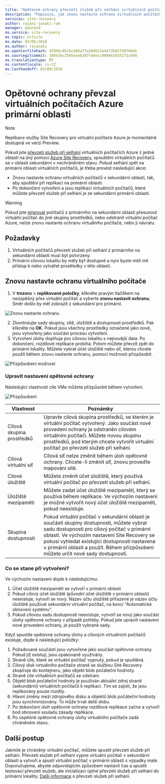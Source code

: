```yaml
---
title: "Opětovné ochrany převzetí služeb při selhání virtuálních počítačích Azure zpět na primární oblast Azure s Azure Site Recovery | Microsoft Docs"
description: "Popisuje, jak znovu nastavte ochranu virtuálních počítačů Azure v sekundární oblasti, po převzetí služeb při selhání z primární oblasti, pomocí Azure Site Recovery."
services: site-recovery
author: rajani-janaki-ram
manager: gauravd
ms.service: site-recovery
ms.topic: article
ms.date: 03/05/2018
ms.author: rajanaki
ms.openlocfilehash: 47056c85c6cb66a7fa28d623a4472b827d970dab
ms.sourcegitcommit: 168426c3545eae6287febecc8804b1035171c048
ms.translationtype: MT
ms.contentlocale: cs-CZ
ms.lasthandoff: 03/08/2018
---
```

# <a name="reprotect-failed-over-azure-vms-to-the-primary-region"></a>Opětovné ochrany převzal virtuálních počítačích Azure primární oblasti


>[!NOTE]
>
> Replikace služby Site Recovery pro virtuální počítače Azure je momentálně dostupná ve verzi Preview.



Pokud jste [převzetí služeb při selhání](site-recovery-failover.md) virtuálních počítačích Azure z jedné oblasti na jiný pomocí [Azure Site Recovery](site-recovery-overview.md), spouštění virtuálních počítačů se v oblasti sekundární v nechráněném stavu. Pokud selhání zpět na primární oblasti virtuálních počítačů, je třeba provést následující akce:

- Znovu nastavte ochranu virtuálních počítačů v sekundární oblasti, tak, aby spuštění při replikaci na primární oblasti. 
- Po dokončení vytvoření a jsou replikaci virtuálních počítačů, které můžete převzetí služeb při selhání je ze sekundární primární oblasti.

> [!WARNING]
> Pokud jste [migrovat](migrate-overview.md#what-do-we-mean-by-migration) počítačů z primárního na sekundární oblasti přesunout virtuální počítač do jiné skupiny prostředků, nebo odstranit virtuální počítač Azure, nelze znovu nastavte ochranu virtuálního počítače, nebo ji návratu.


## <a name="prerequisites"></a>Požadavky
1. Virtuálních počítačů převzetí služeb při selhání z primárního na sekundární oblasti musí být potvrzeny.
2. Primární cílovou lokalitu by měly být dostupné a nyní byste měli mít přístup k nebo vytvářet prostředky v této oblasti.

## <a name="reprotect-a-vm"></a>Znovu nastavte ochranu virtuálního počítače

1. V **trezoru** > **replikované položky**, klikněte pravým tlačítkem na neúspěšný přes virtuální počítač a vyberte **znovu nastavit ochranu**. Směr došlo by měl zobrazit z sekundární pro primární. 

  ![Znovu nastavte ochranu](./media/site-recovery-how-to-reprotect-azure-to-azure/reprotect.png)

2. Zkontrolujte sady skupiny, sítě, úložiště a dostupnosti prostředků. Pak klikněte na **OK**. Pokud jsou všechny prostředky označené jako nové, jsou vytvořeny jako součást procesu vytvoření.
3. Vytvoření úlohy doplňuje pro cílovou lokalitu s nejnovější data. Po dokončení, rozdílové replikace probíhá. Potom můžete převzít zpět do primární lokality. Můžete vybrat účet úložiště nebo síť, kterou chcete použít během znovu nastavte ochranu, pomocí možnosti přizpůsobit.

  ![Přizpůsobení možnost](./media/site-recovery-how-to-reprotect-azure-to-azure/customize.png)

### <a name="customize-reprotect-settings"></a>Upravit nastavení opětovné ochrany

Následující vlastnosti cíle VMe můžete přizpůsobit během vytvoření.

![Přizpůsobení](./media/site-recovery-how-to-reprotect-azure-to-azure/customizeblade.png)

|Vlastnost |Poznámky  |
|---------|---------|
|Cílová skupina prostředků     | Upravte cílová skupina prostředků, ve kterém je virtuální počítač vytvořený. Jako součást nové provedení ochrany je odstraněn cílovém virtuálním počítači. Můžete novou skupinu prostředků, pod kterým chcete vytvořit virtuální počítač po převzetí služeb při selhání.        |
|Cílová virtuální síť     | Cílová síť nelze změnit během úloh opětovné ochrany. Chcete-li změnit síť, znovu proveďte mapování sítě.         |
|Cílové úložiště     | Můžete změnit účet úložiště, který používá virtuální počítač po převzetí služeb při selhání.         |
|Úložiště mezipaměti     | Můžete zadat účet úložiště mezipaměti, který se používá během replikace. Ve výchozím nastavení je možné vytvořit nový účet úložiště mezipaměti, pokud neexistuje.         |
|Skupina dostupnosti     |Pokud virtuální počítač v sekundární oblasti je součástí skupiny dostupnosti, můžete vybrat sadu dostupnosti pro cílový počítač v primární oblasti. Ve výchozím nastavení Site Recovery se pokusí vyhledat existující dostupnosti nastavena v primární oblasti a použít. Během přizpůsobení můžete určit nové sady dostupnosti.         |


### <a name="what-happens-during-reprotection"></a>Co se stane při vytvoření?

Ve výchozím nastavení dojde k následujícímu:

1. Účet úložiště mezipaměti se vytvoří v primární oblasti
2. Pokud cílový účet úložiště (původní účet úložiště v primární oblasti) neexistuje, vytvoří se nový. Název účtu úložiště přiřazené je název účtu úložiště používat sekundární virtuální počítač, na konci "Automatické obnovení systému".
3. Pokud cílovou sadu dostupnosti neexistuje, vytvoří se nový jako součást úlohy opětovné ochrany v případě potřeby. Pokud jste upravili nastavení nové provedení ochrany, je použít vybrané sady.

Když spustíte opětovné ochrany úlohy a cílových virtuálních počítačů existuje, dojde k následující položky:

1. Požadované součásti jsou vytvořené jako součást opětovné ochrany. Pokud již existují, jsou opakovaně využívány.
2. Straně cíle, které se virtuální počítač vypnutý, pokud je spuštěná.
3. Cílový disk virtuálního počítače straně se službou Site Recovery zkopíruje do kontejneru, jako objekt blob počáteční hodnoty.
4. Straně cíle virtuálních počítačů se odstraní.
5. Objekt blob počáteční hodnoty je používán aktuální zdroj straně (sekundární) virtuálních počítačů k replikaci. Tím se zajistí, že jsou replikovány pouze rozdíly.
6. Hlavní změny mezi zdrojového disku a objektů blob počáteční hodnoty jsou synchronizovány. To může trvat delší dobu.
7. Po dokončení úloh opětovné ochrany rozdílová replikace začne a vytvoří bod obnovení souladu zásady replikace.
8. Po úspěšné opětovné ochrany úlohy virtuálního počítače zadá chráněném stavu.

## <a name="next-steps"></a>Další postup

Jakmile je chráněný virtuální počítač, můžete spustit převzetí služeb při selhání. Převzetí služeb při selhání vypne virtuální počítač v sekundární oblasti a vytvoří a spustí virtuální počítač v primární oblasti s výpadky malé. Doporučujeme, abyste odpovídajícím způsobem nastavit čas a spustit testovací převzetí služeb, ale inicializaci úplné převzetí služeb při selhání do primární lokality. [Další informace](site-recovery-failover.md) o převzetí služeb při selhání.

